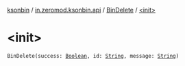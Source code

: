 [ksonbin](../../index.md) / [in.zeromod.ksonbin.api](../index.md) / [BinDelete](index.md) / [&lt;init&gt;](./-init-.md)

# &lt;init&gt;

`BinDelete(success: `[`Boolean`](https://kotlinlang.org/api/latest/jvm/stdlib/kotlin/-boolean/index.html)`, id: `[`String`](https://kotlinlang.org/api/latest/jvm/stdlib/kotlin/-string/index.html)`, message: `[`String`](https://kotlinlang.org/api/latest/jvm/stdlib/kotlin/-string/index.html)`)`